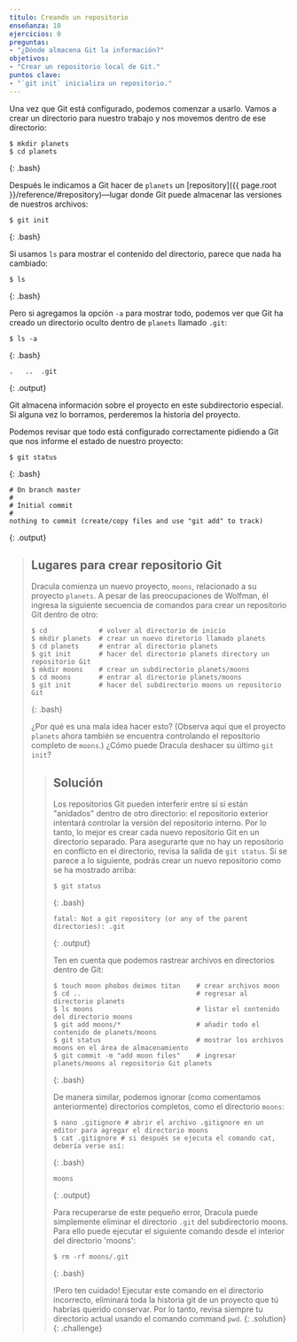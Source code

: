 ```yaml
---
título: Creando un repositorio
enseñanza: 10
ejercicios: 0
preguntas:
- "¿Dónde almacena Git la información?"
objetivos:
- "Crear un repositorio local de Git."
puntos clave:
- "`git init` inicializa un repositorio."
---
```


Una vez que Git está configurado,
podemos comenzar a usarlo.
Vamos a crear un directorio para nuestro trabajo y nos movemos dentro de ese directorio:

~~~
$ mkdir planets
$ cd planets
~~~
{: .bash}

Después le indicamos a Git hacer de `planets` un [repository]({{ page.root }}/reference/#repository)—lugar donde
Git puede almacenar las versiones de nuestros archivos:

~~~
$ git init
~~~
{: .bash}

Si usamos `ls` para mostrar el contenido del directorio,
parece que nada ha cambiado:

~~~
$ ls
~~~
{: .bash}

Pero si agregamos la opción `-a` para mostrar todo,
podemos ver que Git ha creado un directorio oculto dentro de `planets` llamado `.git`:

~~~
$ ls -a
~~~
{: .bash}

~~~
.	..	.git
~~~
{: .output}

Git almacena información sobre el proyecto en este subdirectorio especial.
Si alguna vez lo borramos,
perderemos la historia del proyecto.

Podemos revisar que todo está configurado correctamente
pidiendo a Git que nos informe el estado de nuestro proyecto:

~~~
$ git status
~~~
{: .bash}

~~~
# On branch master
#
# Initial commit
#
nothing to commit (create/copy files and use "git add" to track)
~~~
{: .output}

> ## Lugares para crear repositorio Git
>
> Dracula comienza un nuevo proyecto, `moons`, relacionado a su proyecto `planets`.
> A pesar de las preocupaciones de Wolfman, él ingresa la siguiente secuencia de comandos 
> para crear un repositorio Git dentro de otro:
>
> ~~~
> $ cd             # volver al directorio de inicio
> $ mkdir planets  # crear un nuevo diretorio llamado planets
> $ cd planets     # entrar al directorio planets
> $ git init       # hacer del directorio planets directory un repositorio Git
> $ mkdir moons    # crear un subdirectorio planets/moons
> $ cd moons       # entrar al directorio planets/moons
> $ git init       # hacer del subdirectorio moons un repositorio Git
> ~~~
> {: .bash}
>
> ¿Por qué es una mala idea hacer esto? (Observa aquí que el proyecto `planets` ahora también se encuentra controlando el repositorio completo de `moons`.)
> ¿Cómo puede Dracula deshacer su último `git init`?
>
> > ## Solución
> >
> > Los repositorios Git pueden interferir entre sí si están "anidados" dentro de
> > otro directorio: el repositorio exterior intentará controlar la versión 
> > del repositorio interno. Por lo tanto, lo mejor es crear cada nuevo repositorio Git 
> > en un directorio separado. Para asegurarte que no hay un repositorio en conflicto
> > en el directorio, revisa la salida de `git status`. Si se parece a 
> > lo siguiente, podrás crear un nuevo  repositorio como se ha mostrado 
> > arriba:
> >
> > ~~~
> > $ git status
> > ~~~
> > {: .bash}
> > ~~~
> > fatal: Not a git repository (or any of the parent directories): .git
> > ~~~
> > {: .output}
> >
> > Ten en cuenta que podemos rastrear archivos en directorios dentro de Git:
> >
> > ~~~
> > $ touch moon phobos deimos titan    # crear archivos moon
> > $ cd ..                             # regresar al directorio planets
> > $ ls moons                          # listar el contenido del directorio moons
> > $ git add moons/*                   # añadir todo el contenido de planets/moons
> > $ git status                        # mostrar los archivos moons en el área de almacenamiento
> > $ git commit -m "add moon files"    # ingresar planets/moons al repositorio Git planets 
> > ~~~
> > {: .bash}
> >
> > De manera similar, podemos ignorar (como comentamos anteriormente) directorios completos, como el directorio `moons`:
> >
> > ~~~
> > $ nano .gitignore # abrir el archivo .gitignore en un editor para agregar el directorio moons
> > $ cat .gitignore # si después se ejecuta el comando cat, debería verse así:
> > ~~~
> > {: .bash}
> >
> > ~~~
> > moons
> > ~~~
> > {: .output}
> >
> > Para recuperarse de este pequeño error, Dracula puede simplemente eliminar el directorio `.git`
> > del subdirectorio moons. Para ello puede ejecutar el siguiente comando desde el interior del directorio 'moons':
> >
> > ~~~
> > $ rm -rf moons/.git
> > ~~~
> > {: .bash}
> >
> > !Pero ten cuidado! Ejecutar este comando en el directorio incorrecto, eliminará
> > toda la historia git de un proyecto que tú habrías querido conservar. Por lo tanto, revisa siempre tu directorio actual usando el comando
> > command `pwd`.
> {: .solution}
{: .challenge}
